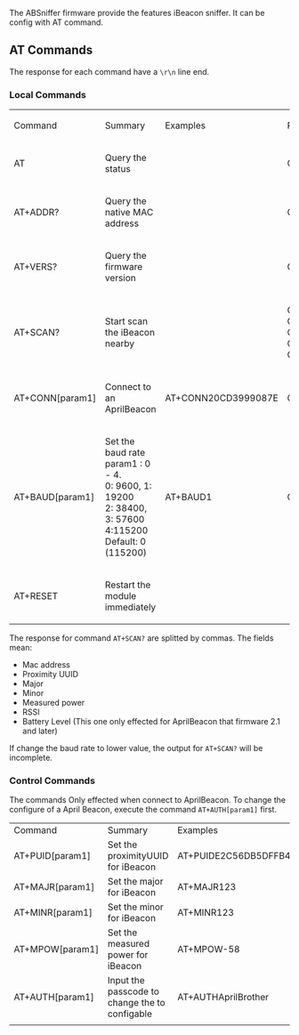 The ABSniffer firmware provide the features iBeacon sniffer. It can be
config with AT command.

## AT Commands

The response for each command have a `\r\n` line end.

### Local Commands

<table>
<tbody>
<tr class="odd">
<td><p>Command</p></td>
<td><p>Summary</p></td>
<td><p>Examples</p></td>
<td><p>Response</p></td>
</tr>
<tr class="even">
<td><p>AT</p></td>
<td><p>Query the status</p></td>
<td></td>
<td><p>OK</p></td>
</tr>
<tr class="odd">
<td><p>AT+ADDR?</p></td>
<td><p>Query the native MAC address</p></td>
<td></td>
<td><p>OK+ADDR: MAC address (address for 12 string)</p></td>
</tr>
<tr class="even">
<td><p>AT+VERS?</p></td>
<td><p>Query the firmware version</p></td>
<td></td>
<td><p>OK+VERS1.0</p></td>
</tr>
<tr class="odd">
<td><p>AT+SCAN?</p></td>
<td><p>Start scan the iBeacon nearby</p></td>
<td></td>
<td><p>OK+SCAN1<br />
OK+SCAN:0017EA915E24,E2C56DB5DFFB48D2B060D0F5A71096E0,1,8,-58,-72,100<br />
OK+SCAN:C4EDBA567941,E2C56DB5DFFB48D2B060D0F5A71096E0,0,0,-58,-72<br />
OK+SCAN:20CD3999087E,E2C56DB5DFFB48D2B060D0F5A71096E0,1,6,-65,-69,100<br />
OK+SCAN0</p></td>
</tr>
<tr class="even">
</tr>
<tr class="odd">
<td><p>AT+CONN[param1]</p></td>
<td><p>Connect to an AprilBeacon</p></td>
<td><p>AT+CONN20CD3999087E</p></td>
<td><p>OK+CONNA</p></td>
</tr>
<tr class="even">
<td><p>AT+BAUD[param1]</p></td>
<td><p>Set the baud rate<br />
param1 : 0 - 4.<br />
0: 9600, 1: 19200<br />
2: 38400, 3: 57600<br />
4:115200<br />
Default: 0 (115200)</p></td>
<td><p>AT+BAUD1</p></td>
<td><p>OK+Set:1</p></td>
</tr>
<tr class="odd">
<td><p>AT+RESET</p></td>
<td><p>Restart the module immediately</p></td>
<td></td>
<td></td>
</tr>
<tr class="even">
</tr>
</tbody>
</table>

The response for command `AT+SCAN?` are splitted by commas. The fields
mean:

  - Mac address
  - Proximity UUID
  - Major
  - Minor
  - Measured power
  - RSSI
  - Battery Level (This one only effected for AprilBeacon that firmware
    2.1 and later)

If change the baud rate to lower value, the output for `AT+SCAN?` will
be incomplete.

### Control Commands

The commands Only effected when connect to AprilBeacon. To change the
configure of a April Beacon, execute the command `AT+AUTH[param1]`
first.

|                   |                                                |                                         |                                         |
| ----------------- | ---------------------------------------------- | --------------------------------------- | --------------------------------------- |
| Command           | Summary                                        | Examples                                | Response                                |
| AT+PUID\[param1\] | Set the proximityUUID for iBeacon              | AT+PUIDE2C56DB5DFFB48D2B060D0F5A71096E0 | OK+Set:E2C56DB5DFFB48D2B060D0F5A71096E0 |
| AT+MAJR\[param1\] | Set the major for iBeacon                      | AT+MAJR123                              | OK+Set:123                              |
| AT+MINR\[param1\] | Set the minor for iBeacon                      | AT+MINR123                              | OK+Set:123                              |
| AT+MPOW\[param1\] | Set the measured power for iBeacon             | AT+MPOW-58                              | OK+Set:-58                              |
| AT+AUTH\[param1\] | Input the passcode to change the to configable | AT+AUTHAprilBrother                     | OK+AUTH1                                |
|  |

